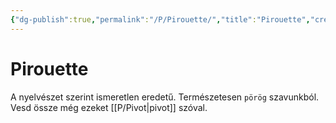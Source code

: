 ```yaml
---
{"dg-publish":true,"permalink":"/P/Pirouette/","title":"Pirouette","created":"2023-11-30T05:00","updated":"2024-10-25T23:48"}
---
```



# Pirouette

A nyelvészet szerint ismeretlen eredetű. Természetesen `pörög` szavunkból.  
Vesd össze még ezeket [[P/Pivot\|pivot]] szóval.  